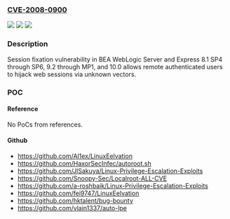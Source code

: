 ### [CVE-2008-0900](https://cve.mitre.org/cgi-bin/cvename.cgi?name=CVE-2008-0900)
![](https://img.shields.io/static/v1?label=Product&message=n%2Fa&color=blue)
![](https://img.shields.io/static/v1?label=Version&message=n%2Fa&color=blue)
![](https://img.shields.io/static/v1?label=Vulnerability&message=n%2Fa&color=brighgreen)

### Description

Session fixation vulnerability in BEA WebLogic Server and Express 8.1 SP4 through SP6, 9.2 through MP1, and 10.0 allows remote authenticated users to hijack web sessions via unknown vectors.

### POC

#### Reference
No PoCs from references.

#### Github
- https://github.com/Al1ex/LinuxEelvation
- https://github.com/HaxorSecInfec/autoroot.sh
- https://github.com/JlSakuya/Linux-Privilege-Escalation-Exploits
- https://github.com/Snoopy-Sec/Localroot-ALL-CVE
- https://github.com/a-roshbaik/Linux-Privilege-Escalation-Exploits
- https://github.com/fei9747/LinuxEelvation
- https://github.com/hktalent/bug-bounty
- https://github.com/vlain1337/auto-lpe


